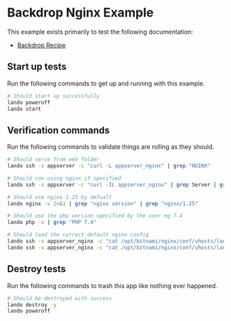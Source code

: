 # Backdrop Nginx Example

This example exists primarily to test the following documentation:

* [Backdrop Recipe](https://docs.lando.dev/backdrop/config.html)

Start up tests
--------------

Run the following commands to get up and running with this example.

```bash
# Should start up successfully
lando poweroff
lando start
```

Verification commands
---------------------

Run the following commands to validate things are rolling as they should.

```bash
# Should serve from web folder
lando ssh -s appserver -c "curl -L appserver_nginx" | grep "NGINX"

# Should run using nginx if specified
lando ssh -s appserver -c "curl -IL appserver_nginx" | grep Server | grep nginx

# Should use nginx 1.25 by defualt
lando nginx -v 2>&1 | grep "nginx version" | grep "nginx/1.25"

# Should use the php version specified by the user eg 7.4
lando php -v | grep "PHP 7.4"

# Should load the correct default nginx config
lando ssh -s appserver_nginx -c "cat /opt/bitnami/nginx/conf/vhosts/lando.conf" | grep "LANDOBACKDROPNGINXCONF"
lando ssh -s appserver_nginx -c "cat /opt/bitnami/nginx/conf/vhosts/lando.conf" | grep "BACKDROP single site rules."
```

Destroy tests
-------------

Run the following commands to trash this app like nothing ever happened.

```bash
# Should be destroyed with success
lando destroy -y
lando poweroff
```
